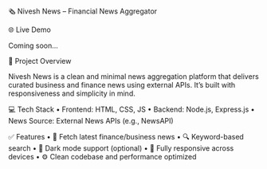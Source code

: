 🗞️ Nivesh News – Financial News Aggregator

🌐 Live Demo

Coming soon…

💼 Project Overview

Nivesh News is a clean and minimal news aggregation platform that delivers curated business and finance news using external APIs. It’s built with responsiveness and simplicity in mind.

💻 Tech Stack
	•	Frontend: HTML, CSS, JS
	•	Backend: Node.js, Express.js
	•	News Source: External News APIs (e.g., NewsAPI)

✅ Features
	•	📰 Fetch latest finance/business news
	•	🔍 Keyword-based search
	•	🌙 Dark mode support (optional)
	•	📱 Fully responsive across devices
	•	⚙️ Clean codebase and performance optimized
